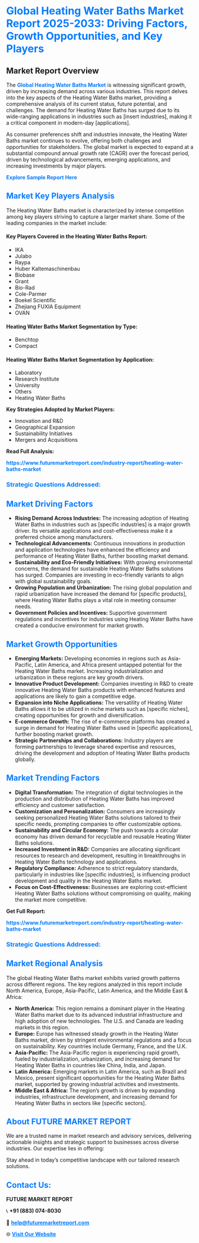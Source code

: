 <h1 style="color: #007BFF;">Global Heating Water Baths Market Report 2025-2033: Driving Factors, Growth Opportunities, and Key Players</h1>

<section id="overview">
<h2>Market Report Overview</h2>
<p>The <a href="https://www.futuremarketreport.com/industry-report/heating-water-baths-market" style="color: #007BFF; text-decoration: none;"><strong>Global Heating Water Baths Market</strong></a> is witnessing significant growth, driven by increasing demand across various industries. This report delves into the key aspects of the Heating Water Baths market, providing a comprehensive analysis of its current status, future potential, and challenges. The demand for Heating Water Baths has surged due to its wide-ranging applications in industries such as [insert industries], making it a critical component in modern-day [applications].</p>
<p>As consumer preferences shift and industries innovate, the Heating Water Baths market continues to evolve, offering both challenges and opportunities for stakeholders. The global market is expected to expand at a substantial compound annual growth rate (CAGR) over the forecast period, driven by technological advancements, emerging applications, and increasing investments by major players.</p>
</section>

<section id="overview">
<p><a href="https://www.futuremarketreport.com/request-sample/reportId=123943" style="color: #007BFF; text-decoration: none;"><strong>Explore Sample Report Here</strong></a></p>
</section>

<section id="key-players">
<h2 style="color: #007BFF;">Market Key Players Analysis</h2>
<p>The Heating Water Baths market is characterized by intense competition among key players striving to capture a larger market share. Some of the leading companies in the market include:</p>
<h4>Key Players Covered in the Heating Water Baths Report:</h4>
<ul><li>IKA</li><li>Julabo</li><li>Raypa</li><li>Huber Kaltemaschinenbau</li><li>Biobase</li><li>Grant</li><li>Bio-Rad</li><li>Cole-Parmer</li><li>Boekel Scientific</li><li>Zhejiang FUXIA Equipment</li><li>OVAN</li></ul>
<h4>Heating Water Baths Market Segmentation by Type:</h4>
<ul><li>Benchtop</li><li>Compact</li></ul>

<h4>Heating Water Baths Market Segmentation by Application:</h4>
<ul><li>Laboratory</li><li>Research Institute</li><li>University</li><li>Others</li><li>Heating Water Baths</li></ul>
<p><strong>Key Strategies Adopted by Market Players:</strong></p>
<ul>
<li>Innovation and R&D</li>
<li>Geographical Expansion</li>
<li>Sustainability Initiatives</li>
<li>Mergers and Acquisitions</li>
</ul>
</section>

<section>
<p><strong>Read Full Analysis: </strong></p><a href="https://www.futuremarketreport.com/industry-report/heating-water-baths-market" style="color: #007BFF; text-decoration: none;"><strong>https://www.futuremarketreport.com/industry-report/heating-water-baths-market</strong></a>
<h3 style="color: #007BFF;">Strategic Questions Addressed:</h3>
</section>

<section id="driving-factors">
<h2 style="color: #007BFF;">Market Driving Factors</h2>
<ul>
<li><strong>Rising Demand Across Industries:</strong> The increasing adoption of Heating Water Baths in industries such as [specific industries] is a major growth driver. Its versatile applications and cost-effectiveness make it a preferred choice among manufacturers.</li>
<li><strong>Technological Advancements:</strong> Continuous innovations in production and application technologies have enhanced the efficiency and performance of Heating Water Baths, further boosting market demand.</li>
<li><strong>Sustainability and Eco-Friendly Initiatives:</strong> With growing environmental concerns, the demand for sustainable Heating Water Baths solutions has surged. Companies are investing in eco-friendly variants to align with global sustainability goals.</li>
<li><strong>Growing Population and Urbanization:</strong> The rising global population and rapid urbanization have increased the demand for [specific products], where Heating Water Baths plays a vital role in meeting consumer needs.</li>
<li><strong>Government Policies and Incentives:</strong> Supportive government regulations and incentives for industries using Heating Water Baths have created a conducive environment for market growth.</li>
</ul>
</section>

<section id="growth-opportunities">
<h2 style="color: #007BFF;">Market Growth Opportunities</h2>
<ul>
<li><strong>Emerging Markets:</strong> Developing economies in regions such as Asia-Pacific, Latin America, and Africa present untapped potential for the Heating Water Baths market. Increasing industrialization and urbanization in these regions are key growth drivers.</li>
<li><strong>Innovative Product Development:</strong> Companies investing in R&D to create innovative Heating Water Baths products with enhanced features and applications are likely to gain a competitive edge.</li>
<li><strong>Expansion into Niche Applications:</strong> The versatility of Heating Water Baths allows it to be utilized in niche markets such as [specific niches], creating opportunities for growth and diversification.</li>
<li><strong>E-commerce Growth:</strong> The rise of e-commerce platforms has created a surge in demand for Heating Water Baths used in [specific applications], further boosting market growth.</li>
<li><strong>Strategic Partnerships and Collaborations:</strong> Industry players are forming partnerships to leverage shared expertise and resources, driving the development and adoption of Heating Water Baths products globally.</li>
</ul>
</section>

<section id="trending-factors">
<h2 style="color: #007BFF;">Market Trending Factors</h2>
<ul>
<li><strong>Digital Transformation:</strong> The integration of digital technologies in the production and distribution of Heating Water Baths has improved efficiency and customer satisfaction.</li>
<li><strong>Customization and Personalization:</strong> Consumers are increasingly seeking personalized Heating Water Baths solutions tailored to their specific needs, prompting companies to offer customizable options.</li>
<li><strong>Sustainability and Circular Economy:</strong> The push towards a circular economy has driven demand for recyclable and reusable Heating Water Baths solutions.</li>
<li><strong>Increased Investment in R&D:</strong> Companies are allocating significant resources to research and development, resulting in breakthroughs in Heating Water Baths technology and applications.</li>
<li><strong>Regulatory Compliance:</strong> Adherence to strict regulatory standards, particularly in industries like [specific industries], is influencing product development and quality in the Heating Water Baths market.</li>
<li><strong>Focus on Cost-Effectiveness:</strong> Businesses are exploring cost-efficient Heating Water Baths solutions without compromising on quality, making the market more competitive.</li>
</ul>
</section>

<section>
<p><strong>Get Full Report: </strong></p><a href="https://www.futuremarketreport.com/industry-report/heating-water-baths-market" style="color: #007BFF; text-decoration: none;"><strong>https://www.futuremarketreport.com/industry-report/heating-water-baths-market</strong></a>
<h3 style="color: #007BFF;">Strategic Questions Addressed:</h3>
</section>


<section id="regional-analysis">
<h2 style="color: #007BFF;">Market Regional Analysis</h2>
<p>The global Heating Water Baths market exhibits varied growth patterns across different regions. The key regions analyzed in this report include North America, Europe, Asia-Pacific, Latin America, and the Middle East & Africa:</p>
<ul>
<li><strong>North America:</strong> This region remains a dominant player in the Heating Water Baths market due to its advanced industrial infrastructure and high adoption of new technologies. The U.S. and Canada are leading markets in this region.</li>
<li><strong>Europe:</strong> Europe has witnessed steady growth in the Heating Water Baths market, driven by stringent environmental regulations and a focus on sustainability. Key countries include Germany, France, and the U.K.</li>
<li><strong>Asia-Pacific:</strong> The Asia-Pacific region is experiencing rapid growth, fueled by industrialization, urbanization, and increasing demand for Heating Water Baths in countries like China, India, and Japan.</li>
<li><strong>Latin America:</strong> Emerging markets in Latin America, such as Brazil and Mexico, present significant opportunities for the Heating Water Baths market, supported by growing industrial activities and investments.</li>
<li><strong>Middle East & Africa:</strong> The region’s growth is driven by expanding industries, infrastructure development, and increasing demand for Heating Water Baths in sectors like [specific sectors].</li>
</ul>
</section>

<footer>
<h2 style="color: #007BFF;">About FUTURE MARKET REPORT</h2>
<p>We are a trusted name in market research and advisory services, delivering actionable insights and strategic support to businesses across diverse industries. Our expertise lies in offering:</p>

<p>Stay ahead in today’s competitive landscape with our tailored research solutions.</p>

<h2 style="color: #007BFF;">Contact Us:</h2>
<p><strong>FUTURE MARKET REPORT</strong></p>
<p>📞 <strong>+91 (883) 074-8030</strong></p>
<p>📧 <strong><a href="mailto:help@futuremarketreport.com" style="color: #007BFF;">help@futuremarketreport.com</a></strong></p>
<p>🌐 <strong><a href="https://www.futuremarketreport.com/" style="color: #007BFF;">Visit Our Website</a></strong></p>
</footer>